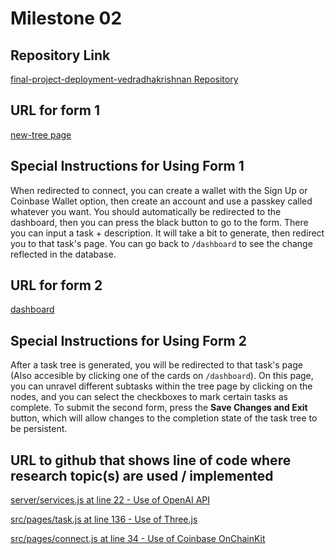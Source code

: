 # Milestone 02

## Repository Link
[final-project-deployment-vedradhakrishnan Repository](https://github.com/nyu-csci-ua-0467-001-002-spring-2025/final-project-deployment-vedradhakrishnan/tree/master)

## URL for form 1
[new-tree page](https://verbose-giggle-v74v7jxx6453665-3000.app.github.dev/new-tree)

## Special Instructions for Using Form 1
When redirected to connect, you can create a wallet with the Sign Up or Coinbase Wallet option, then create an account and use a passkey called whatever you want. You should automatically be redirected to the dashboard, then you can press the black button to go to the form. There you can input a task + description. It will take a bit to generate, then redirect you to that task's page. You can go back to `/dashboard` to see the change reflected in the database.

## URL for form 2
[dashboard](https://verbose-giggle-v74v7jxx6453665-3000.app.github.dev/dashboard)

## Special Instructions for Using Form 2
After a task tree is generated, you will be redirected to that task's page (Also accesible by clicking one of the cards on `/dashboard`). On this page, you can unravel different subtasks within the tree page by clicking on the nodes, and you can select the checkboxes to mark certain tasks as complete. To submit the second form, press the **Save Changes and Exit** button, which will allow changes to the completion state of the task tree to be persistent.

## URL to github that shows line of code where research topic(s) are used / implemented
[server/services.js at line 22 - Use of OpenAI API](https://github.com/nyu-csci-ua-0467-001-002-spring-2025/final-project-deployment-vedradhakrishnan/blob/master/server/services.js#L22)

[src/pages/task.js at line 136 - Use of Three.js](https://github.com/nyu-csci-ua-0467-001-002-spring-2025/final-project-deployment-vedradhakrishnan/blob/master/src/pages/task.js#L135)

[src/pages/connect.js at line 34 - Use of Coinbase OnChainKit](https://github.com/nyu-csci-ua-0467-001-002-spring-2025/final-project-deployment-vedradhakrishnan/blob/master/src/pages/connect.js#L34)

